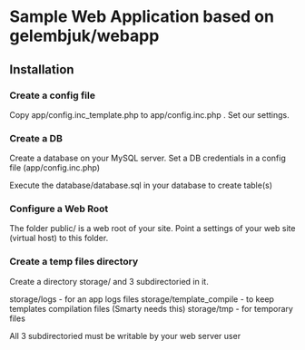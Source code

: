 # Sample Web Application based on gelembjuk/webapp



## Installation

### Create a config file

Copy app/config.inc_template.php to app/config.inc.php . Set our settings.

### Create a DB

Create a database on your MySQL server. Set a DB credentials in a config file (app/config.inc.php)

Execute the database/database.sql in your database to create table(s)

### Configure a Web Root

The folder public/ is a web root of your site. Point a settings of your web site (virtual host) to this folder.

### Create a temp files directory

Create a directory storage/ and 3 subdirectoried in it.

storage/logs   - for an app logs files
storage/template_compile - to keep templates compilation files (Smarty needs this)
storage/tmp - for temporary files

All 3 subdirectoried must be writable by your web server user


